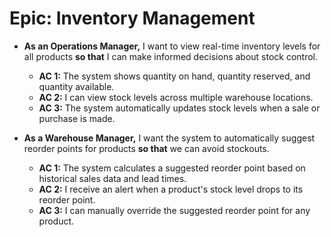 # Epic: Inventory Management

*   **As an Operations Manager,** I want to view real-time inventory levels for all products **so that** I can make informed decisions about stock control.
    *   **AC 1:** The system shows quantity on hand, quantity reserved, and quantity available.
    *   **AC 2:** I can view stock levels across multiple warehouse locations.
    *   **AC 3:** The system automatically updates stock levels when a sale or purchase is made.

*   **As a Warehouse Manager,** I want the system to automatically suggest reorder points for products **so that** we can avoid stockouts.
    *   **AC 1:** The system calculates a suggested reorder point based on historical sales data and lead times.
    *   **AC 2:** I receive an alert when a product's stock level drops to its reorder point.
    *   **AC 3:** I can manually override the suggested reorder point for any product.
